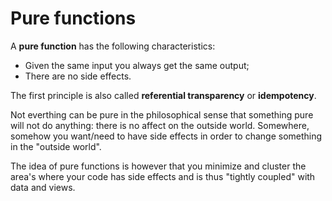 # Pure functions

A **pure function** has the following characteristics:

- Given the same input you always get the same output;
- There are no side effects.

The first principle is also called **referential transparency** or **idempotency**.

Not everthing can be pure in the philosophical sense that something pure will not do anything: there is no affect on the outside world. Somewhere, somehow you want/need to have side effects in order to change something in the "outside world".

The idea of pure functions is however that you minimize and cluster the area's where your code has side effects and is thus "tightly coupled" with data and views.
